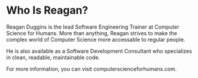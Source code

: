 # Who Is Reagan?
Reagan Duggins is the lead Software Engineering Trainer at Computer Science for Humans.
More than anything, Reagan strives to make the complex world of Computer Science more accessable to
regular people.

He is also available as a Software Development Consultant who specializes in clean, readable,
maintainable code.

For more information, you can visit computerscienceforhumans.com.

<!---
ReaganDuggins/ReaganDuggins is a ✨ special ✨ repository because its `README.md` (this file) appears on your GitHub profile.
You can click the Preview link to take a look at your changes.
--->
